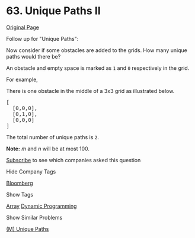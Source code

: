 # 63. Unique Paths II

[Original Page](https://leetcode.com/problems/unique-paths-ii/)

Follow up for "Unique Paths":

Now consider if some obstacles are added to the grids. How many unique paths would there be?

An obstacle and empty space is marked as `1` and `0` respectively in the grid.

For example,  

There is one obstacle in the middle of a 3x3 grid as illustrated below.

<pre>[
  [0,0,0],
  [0,1,0],
  [0,0,0]
]
</pre>

The total number of unique paths is `2`.

**Note:** _m_ and _n_ will be at most 100.

<div>

[Subscribe](/subscribe/) to see which companies asked this question

</div>

<div>

<div id="company_tags" class="btn btn-xs btn-warning">Hide Company Tags</div>

<span class="hidebutton" style="display: inline;">[Bloomberg](/company/bloomberg/)</span></div>

<div>

<div id="tags" class="btn btn-xs btn-warning">Show Tags</div>

<span class="hidebutton">[Array](/tag/array/) [Dynamic Programming](/tag/dynamic-programming/)</span></div>

<div>

<div id="similar" class="btn btn-xs btn-warning">Show Similar Problems</div>

<span class="hidebutton">[(M) Unique Paths](/problems/unique-paths/)</span></div>